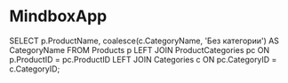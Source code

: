 # MindboxApp
SELECT p.ProductName, coalesce(c.CategoryName, 'Без категории') AS CategoryName
FROM Products p
LEFT JOIN ProductCategories pc ON p.ProductID = pc.ProductID
LEFT JOIN Categories c ON pc.CategoryID = c.CategoryID;
